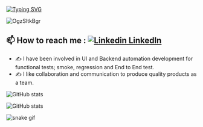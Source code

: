 [![Typing SVG](https://readme-typing-svg.herokuapp.com?font=Fira+Code&pause=1000&random=false&width=435&lines=Hi%2C+I'm+O%C4%9Fuz+Saltuk+Bu%C4%9Fra+TOKLUCU;I'm+Software+Test+Engineer+and;+Candidate+Software+Engineer)](https://git.io/typing-svg)

<p align="left"> <img src="https://komarev.com/ghpvc/?username=OgzSltkBgr&label=Profile%20views&color=0e75b6&style=flat" alt="OgzSltkBgr" /> </p>



## 📫 How to reach me : [![Linkedin](https://i.stack.imgur.com/gVE0j.png) LinkedIn](https://www.linkedin.com/in/o%C4%9Fuz-saltuk-bu%C4%9Fra-toklucu/) <!--[![GitHub][(https://i.stack.imgur.com/tskMh.png) (https://www.linkedin.com/in/o%C4%9Fuz-saltuk-bu%C4%9Fra-toklucu/)-->
- ✍️ I have been involved in UI and Backend automation development for functional tests; smoke, regression and End to End test. <br/>
- ✍️ I like collaboration and communication to produce quality products as a team. 

</p>

![GitHub stats](https://github-readme-stats.vercel.app/api/top-langs/?username=OgzSltkBgr&layout=compact)

![GitHub stats](https://github-readme-stats.vercel.app/api?username=OgzSltkBgr&show_icons=true&count_private=true)


![snake gif](https://github.com/bulutluoz/Java-fall-2021/blob/output/github-contribution-grid-snake.gif)
